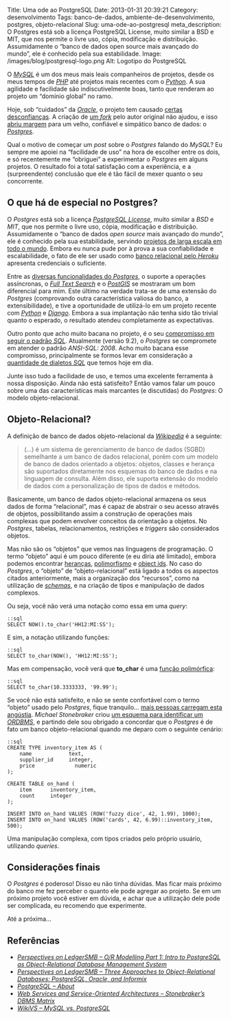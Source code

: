 Title: Uma ode ao PostgreSQL
Date: 2013-01-31 20:39:21
Category: desenvolvimento
Tags: banco-de-dados, ambiente-de-desenvolvimento, postgres, objeto-relacional
Slug: uma-ode-ao-postgresql
meta_description: O Postgres está sob a licença PostgreSQL License, muito similar a BSD e MIT, que nos permite o livre uso, cópia, modificação e distribuição. Assumidamente o “banco de dados open source mais avançado do mundo”, ele é conhecido pela sua estabilidade.
Image: /images/blog/postgresql-logo.png
Alt: Logotipo do PostgreSQL

O [*MySQL*][] é um dos meus mais leais companheiros de
projetos, desde os meus tempos de [*PHP*][] até projetos mais recentes
com o [*Python*][]. A sua agilidade e facilidade são indiscutivelmente
boas, tanto que renderam ao projeto um “domínio global” no ramo.

<!-- PELICAN_END_SUMMARY -->

Hoje, sob “cuidados” da [*Oracle*][], o projeto tem causado [certas desconfianças][].
A criação de [um *fork*][] pelo autor original não
ajudou, e isso [abriu margem][] para um velho, confiável e simpático
banco de dados: o [*Postgres*][].

Qual o motivo de começar um _post_ sobre o _Postgres_ falando do
_MySQL_? Eu sempre me apoiei na “facilidade de uso” na hora de escolher
entre os dois, e só recentemente me “obriguei” a experimentar o
_Postgres_ em alguns projetos. O resultado foi a total satisfação com a
experiência, e a (surpreendente) conclusão que ele é tão fácil de mexer
quanto o seu concorrente.

## O que há de especial no Postgres?

O _Postgres_ está sob a licença [*PostgreSQL License*][], muito similar
a _BSD_ e _MIT_, que nos permite o livre uso, cópia, modificação e
distribuição. Assumidamente o “banco de dados _open source_ mais
avançado do mundo”, ele é conhecido pela sua estabilidade, servindo
[projetos de larga escala em todo o mundo][]. Embora eu nunca pude por à
prova a sua confiabilidade e escalabilidade, o fato de ele ser usado
como [banco relacional pelo *Heroku*][] apresenta credenciais o
suficiente.

Entre as [diversas funcionalidades do *Postgres*][], o suporte a
operações assíncronas, o [*Full Text Search*][] e o [*PostGIS*][] se
mostraram um bom diferencial para mim. Este último na verdade trata-se
de uma extensão do _Postgres_ (comprovando outra característica valiosa
do banco, a extensibilidade), e tive a oportunidade de utilizá-lo em um
projeto recente com [_Python_][1] e [*Django*][]. Embora a sua
implantação não tenha sido tão trivial quanto o esperado, o resultado
atendeu completamente as expectativas.

Outro ponto que acho muito bacana no projeto, é o seu [compromisso em seguir o padrão *SQL*][].
Atualmente (versão 9.2), o _Postgres_ se
compromete em atender o padrão _ANSI-SQL: 2008_. Acho muito bacana esse
compromisso, principalmente se formos levar em consideração a
[quantidade de dialetos *SQL*][] que temos hoje em dia.

Junte isso tudo a facilidade de uso, e temos uma excelente ferramenta à
nossa disposição. Ainda não está satisfeito? Então vamos falar um pouco
sobre uma das características mais marcantes (e discutidas) do
_Postgres_: O modelo objeto-relacional.

## Objeto-Relacional?

A definição de banco de dados objeto-relacional da [*Wikipedia*][] é a
seguinte:

> (...) é um sistema de gerenciamento de banco de dados
> (SGBD) semelhante a um banco de dados
> relacional, porém com um modelo de banco de dados orientado a objetos:
> objetos, classes e herança são suportados diretamente nos esquemas do
> banco de dados e na linguagem de consulta. Além disso, ele suporta
> extensão do modelo de dados com a personalização de tipos de dados e
> métodos.

Basicamente, um banco de dados objeto-relacional armazena os seus dados
de forma “relacional”, mas é capaz de abstrair o seu acesso através de
objetos, possibilitando assim a construção de operações mais complexas
que podem envolver conceitos da orientação a objetos. No _Postgres_,
tabelas, relacionamentos, restrições e _triggers_ são considerados
objetos.

Mas não são os “objetos” que vemos nas linguagens de programação. O
termo “objeto” aqui é um pouco diferente (e eu diria até limitado),
embora podemos encontrar [heranças][], [polimorfismo][] e [object ids][].
No caso do _Postgres_, o “objeto” de “objeto-relacional” está
ligado a todos os aspectos citados anteriormente, mais a organização dos
“recursos”, como na utilização de [*schemas*][], e na criação de tipos e
manipulação de dados complexos.

Ou seja, você não verá uma notação como essa em uma _query_:

    ::sql
    SELECT NOW().to_char('HH12:MI:SS');

E sim, a notação utilizando funções:

    ::sql
    SELECT to_char(NOW(), 'HH12:MI:SS');

Mas em compensação, você verá que **to_char** é uma [função polimórfica][]:

    ::sql
    SELECT to_char(10.3333333, '99.99');

Se você não está satisfeito, e não se sente confortável com o termo
“objeto” usado pelo _Postgres_, fique tranquilo… [mais pessoas carregam esta angústia][].
_Michael Stonebraker_ criou [um esquema para identificar um *ORDBMS*][],
e partindo dele sou obrigado a concordar que
o _Postgres_ é de fato um banco objeto-relacional quando me deparo com o
seguinte cenário:

    ::sql
    CREATE TYPE inventory_item AS (
        name            text,
        supplier_id     integer,
        price             numeric
    );

    CREATE TABLE on_hand (
        item      inventory_item,
        count     integer
    );

    INSERT INTO on_hand VALUES (ROW('fuzzy dice', 42, 1.99), 1000);
    INSERT INTO on_hand VALUES (ROW('cards', 42, 6.99)::inventory_item, 500);

Uma manipulação complexa, com tipos criados pelo próprio usuário,
utilizando _queries_.

## Considerações finais

O _Postgres_ é poderoso! Disso eu não tinha dúvidas. Mas ficar mais
próximo do banco me fez perceber o quanto ele pode agregar ao projeto.
Se em um próximo projeto você estiver em dúvida, e achar que a
utilização dele pode ser complicada, eu recomendo que experimente.

Até a próxima…

## Referências

- [*Perspectives on LedgerSMB – O/R Modelling Part 1: Intro to PostgreSQL as Object-Relational Database Management System*][]
- [*Perspectives on LedgerSMB – Three Approaches to Object-Relational Databases: PostgreSQL, Oracle, and Informix*][]
- [*PostgreSQL – About*][]
- [*Web Services and Service-Oriented Architectures – Stonebraker’s DBMS Matrix*][]
- [*WikiVS – MySQL vs. PostgreSQL*][]

[*mysql*]: http://www.mysql.com/ "Leia mais sobre o MySQL na página oficial do projeto"
[*php*]: {tag}php "Leia mais sobre PHP"
[*python*]: {tag}python "Leia mais sobre Python"
[*oracle*]: http://www.oracle.com/ "Página oficial da Oracle"
[certas desconfianças]: http://www.infoq.com/br/news/2012/08/oracle-mysql-preocupa#.UDfedu0QkJA.twitter "MySQL será fechado?"
[um *fork*]: https://mariadb.org/pt-br/ "Conheça o MariaDB"
[abriu margem]: http://br-linux.org/2013/mais-um-opensuse-confirma-que-vai-abandonar-mysql-e-adotar-mariadb/ "OpenSUSE deixa o MySQL"
[*postgres*]: http://www.postgresql.org/ "Página oficial do projeto"
[*postgresql license*]: http://www.postgresql.org/about/licence/ "Leia mais sobre a licença PostgreSQL"
[projetos de larga escala em todo o mundo]: http://www.postgresql.org/about/users/ "Conheça alguns projetos relevantes que utilizam o Postgres"
[banco relacional pelo *heroku*]: https://postgres.heroku.com/postgres "Why Postres"
[diversas funcionalidades do *postgres*]: http://www.postgresql.org/about/featurematrix/ "Feature Matrix"
[*full text search*]: http://www.postgresql.org/docs/9.2/static/textsearch.html "Leia mais sobre na documentação do Postgres"
[*postgis*]: http://postgis.refractions.net/ "Leia mais sobre PostGIS"
[1]: {tag}python "Leia mais sobre Python"
[*django*]: {tag}django "Leia mais sobre Django"
[compromisso em seguir o padrão *sql*]: http://www.postgresql.org/docs/9.2/static/features.html "SQL Conformance"
[quantidade de dialetos *sql*]: http://en.wikibooks.org/wiki/SQL_dialects_reference "SQL dialects"
[*wikipedia*]: http://pt.wikipedia.org/wiki/Banco_de_dados_objeto-relacional "Leia mas sobre Objeto-Relacional na Wikipedia"
[heranças]: http://www.postgresql.org/docs/9.2/static/ddl-inherit.html "Leia mais sobre herança de tabelas no Postgres"
[polimorfismo]: http://www.postgresql.org/docs/9.2/static/extend-type-system.html#EXTEND-TYPES-POLYMORPHIC "Leia mais sobre tipos polimórficos no Postgres"
[object ids]: http://stackoverflow.com/questions/5625585/sql-postgres-oids-what-are-they-and-why-are-they-useful "Saiba mais sobre os OIDs"
[*schemas*]: http://www.postgresql.org/docs/9.2/static/ddl-schemas.html "Leia mais sobre Schemas no Postgres"
[função polimórfica]: http://www.postgresql.org/docs/8.3/static/xfunc-sql.html#AEN40446 "Leia mais sobre funções polimórficas no Postgres"
[mais pessoas carregam esta angústia]: http://www.postgresql.org/message-id/1335420139.28653.59.camel@jdavis "Devemos parar de usar o termo objeto no Postgres?"
[um esquema para identificar um *ordbms*]: http://www.service-architecture.com/object-oriented-databases/articles/stonebrakers_dbms_matrix.html "Stonebraker's DBMS Matrix"
[*perspectives on ledgersmb – o/r modelling part 1: intro to postgresql as object-relational database management system*]: http://ledgersmbdev.blogspot.com.br/2012/08/intro-to-postgresql-as-object.html "Leia mais sobre o modelo objeto-relacional do Postgres"
[*perspectives on ledgersmb – three approaches to object-relational databases: postgresql, oracle, and informix*]: http://ledgersmbdev.blogspot.com.br/2012/10/three-approaches-to-object-relational.html "Leia o comparativo do approach de Postgres e Oracle em relação ao termo Object-Relational"
[*postgresql – about*]: http://www.postgresql.org/about/ "Leia tudo sobre o Postgres"
[*web services and service-oriented architectures – stonebraker’s dbms matrix*]: http://www.service-architecture.com/object-oriented-databases/articles/stonebrakers_dbms_matrix.html "Conheça a linha tênue que separa um ORDBMS de um ODBMS"
[*wikivs – mysql vs. postgresql*]: http://www.wikivs.com/wiki/MySQL_vs_PostgreSQL "Veja um comparativo entre MySQL e PostgreSQL"

